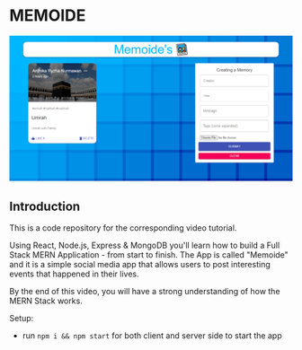 # MEMOIDE

![Memoide](https://raw.githubusercontent.com/ardhikarn/memoide_app/master/Memoide.png)

## Introduction

This is a code repository for the corresponding video tutorial.

Using React, Node.js, Express & MongoDB you'll learn how to build a Full Stack MERN Application - from start to finish. The App is called "Memoide" and it is a simple social media app that allows users to post interesting events that happened in their lives.

By the end of this video, you will have a strong understanding of how the MERN Stack works.

Setup:

- run `npm i && npm start` for both client and server side to start the app
